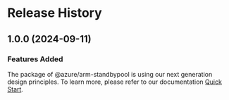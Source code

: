 # Release History
    
## 1.0.0 (2024-09-11)

### Features Added

The package of @azure/arm-standbypool is using our next generation design principles. To learn more, please refer to our documentation [Quick Start](https://aka.ms/azsdk/js/mgmt/quickstart).
